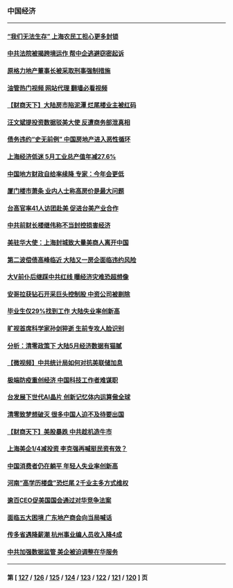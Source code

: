 ### 中国经济
---
#### [“我们无法生存” 上海农民工担心更多封锁](../../pages/ncid283/n13762021.md?06190845) 
#### [中共法院被揭跨境运作 帮中企逃避窃密起诉](../../pages/ncid283/n13761140.md?06190845) 
#### [原格力地产董事长被采取刑事强制措施](../../pages/ncid283/n13762065.md?06190845) 
#### [油管热门视频 网站代理 翻墙必看视频](http://209.222.30.114:81/youtube.html?06190845)
#### [【财商天下】大陆房市陷泥潭 烂尾楼业主被红码](../../pages/ncid283/n13761890.md?06190845) 
#### [汪文斌提投资数据驳美大使 反遭商务部泄真相](../../pages/ncid283/n13761701.md?06190845) 
#### [债务违约“史无前例” 中国房地产进入恶性循环](../../pages/ncid283/n13761873.md?06190845) 
#### [上海经济低迷 5月工业总产值年减27.6%](../../pages/ncid283/n13761704.md?06190845) 
#### [中国地方财政自给率续降 专家：今年会更低](../../pages/ncid283/n13761613.md?06190845) 
#### [厦门楼市萧条 业内人士称高房价是最大问题](../../pages/ncid283/n13761438.md?06190845) 
#### [台高官率41人访团赴美 促进台美产业合作](../../pages/ncid283/n13761432.md?06190845) 
#### [中共前财长楼继伟称不当封控损害经济](../../pages/ncid283/n13761368.md?06190845) 
#### [美驻华大使：上海封城致大量美商人离开中国](../../pages/ncid283/n13761148.md?06190845) 
#### [第二波偿债高峰临近 大陆又一房企面临违约风险](../../pages/ncid283/n13761177.md?06190845) 
#### [大V前仆后继踩中共红线 曝经济灾难恐超想像](../../pages/ncid283/n13761107.md?06190845) 
#### [安哥拉获钻石开采巨头控制股 中资公司被剔除](../../pages/ncid283/n13761101.md?06190845) 
#### [毕业生仅29%找到工作 大陆失业率创新高](../../pages/ncid283/n13761096.md?06190845) 
#### [旷视首席科学家孙剑猝逝 生前专攻人脸识别](../../pages/ncid283/n13760859.md?06190845) 
#### [分析：清零政策下 大陆5月经济数据有猫腻](../../pages/ncid283/n13761057.md?06190845) 
#### [【微视频】中共统计局如何对抗美联储加息](../../pages/ncid283/n13761018.md?06190845) 
#### [极端防疫重创经济 中国科技工作者难谋职](../../pages/ncid283/n13760865.md?06190845) 
#### [台发展下世代AI晶片 创新记忆体内运算傲全球](../../pages/ncid283/n13760899.md?06190845) 
#### [清零致梦想破灭 很多中国人迫不及待要出国](../../pages/ncid283/n13760493.md?06190845) 
#### [【财商天下】美股暴跌 中共趁机造牛市](../../pages/ncid283/n13760341.md?06190845) 
#### [上海美企1/4减投资 李克强再喊挺民资有效？](../../pages/ncid283/n13759443.md?06190845) 
#### [中国消费者仍在躺平 年轻人失业率创新高](../../pages/ncid283/n13760313.md?06190845) 
#### [河南“高学历楼盘”恐烂尾 2千业主多方式维权](../../pages/ncid283/n13760221.md?06190845) 
#### [逾百CEO促美国国会通过对华竞争法案](../../pages/ncid283/n13760158.md?06190845) 
#### [面临五大困境 广东地产商会向当局喊话](../../pages/ncid283/n13760029.md?06190845) 
#### [传多省遇降薪潮 杭州事业编人员收入降4成](../../pages/ncid283/n13759986.md?06190845) 
#### [中共加强数据监管 美企被迫调整在华服务](../../pages/ncid283/n13759945.md?06190845) 

---
#### 第 [ [127](./127.md?06190845) / [126](./126.md?06190845) / [125](./125.md?06190845) / [124](./124.md?06190845) / [123](./123.md?06190845) / [122](./122.md?06190845) / [121](./121.md?06190845) / [120](./120.md?06190845) ] 页
